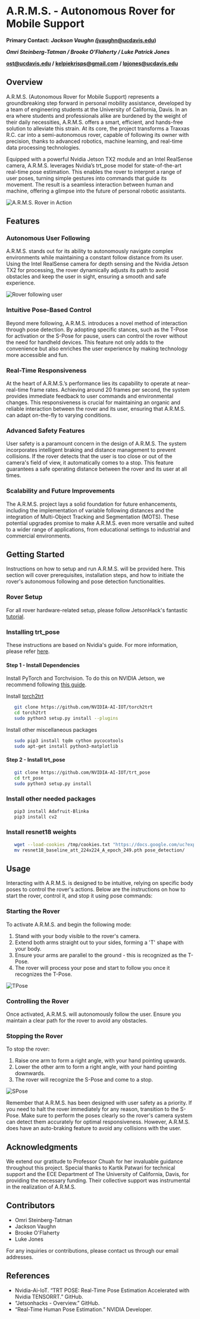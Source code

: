 # A.R.M.S. - Autonomous Rover for Mobile Support

**Primary Contact:** _**Jackson Vaughn (**_**[jvaughn@ucdavis.edu](mailto:jvaughn@ucdavis.edu))**

_**Omri Steinberg-Tatman / Brooke O'Flaherty / Luke Patrick Jones**_

**[ost@ucdavis.edu](mailto:ost@ucdavis.edu) / [kelpiekrisps@gmail.com](mailto:kelpiekrisps@gmail.com) / [lpjones@ucdavis.edu](mailto:lpjones@ucdavis.edu)**

## Overview

A.R.M.S. (Autonomous Rover for Mobile Support) represents a groundbreaking step forward in personal mobility assistance, developed by a team of engineering students at the University of California, Davis. In an era where students and professionals alike are burdened by the weight of their daily necessities, A.R.M.S. offers a smart, efficient, and hands-free solution to alleviate this strain. At its core, the project transforms a Traxxas R.C. car into a semi-autonomous rover, capable of following its owner with precision, thanks to advanced robotics, machine learning, and real-time data processing technologies.

Equipped with a powerful Nvidia Jetson TX2 module and an Intel RealSense camera, A.R.M.S. leverages Nvidia’s trt_pose model for state-of-the-art real-time pose estimation. This enables the rover to interpret a range of user poses, turning simple gestures into commands that guide its movement. The result is a seamless interaction between human and machine, offering a glimpse into the future of personal robotic assistants.

![A.R.M.S. Rover in Action](images/ARMS_Cover.jpg)

## Features

### Autonomous User Following

A.R.M.S. stands out for its ability to autonomously navigate complex environments while maintaining a constant follow distance from its user. Using the Intel RealSense camera for depth sensing and the Nvidia Jetson TX2 for processing, the rover dynamically adjusts its path to avoid obstacles and keep the user in sight, ensuring a smooth and safe experience.

![Rover following user](images/User_Following.gif)

### Intuitive Pose-Based Control

Beyond mere following, A.R.M.S. introduces a novel method of interaction through pose detection. By adopting specific stances, such as the T-Pose for activation or the S-Pose for pause, users can control the rover without the need for handheld devices. This feature not only adds to the convenience but also enriches the user experience by making technology more accessible and fun.

### Real-Time Responsiveness

At the heart of A.R.M.S.’s performance lies its capability to operate at near-real-time frame rates. Achieving around 20 frames per second, the system provides immediate feedback to user commands and environmental changes. This responsiveness is crucial for maintaining an organic and reliable interaction between the rover and its user, ensuring that A.R.M.S. can adapt on-the-fly to varying conditions.

### Advanced Safety Features

User safety is a paramount concern in the design of A.R.M.S. The system incorporates intelligent braking and distance management to prevent collisions. If the rover detects that the user is too close or out of the camera's field of view, it automatically comes to a stop. This feature guarantees a safe operating distance between the rover and its user at all times.

### Scalability and Future Improvements

The A.R.M.S. project lays a solid foundation for future enhancements, including the implementation of variable following distances and the integration of Multi-Object Tracking and Segmentation (MOTS). These potential upgrades promise to make A.R.M.S. even more versatile and suited to a wider range of applications, from educational settings to industrial and commercial environments.

## Getting Started

Instructions on how to setup and run A.R.M.S. will be provided here. This section will cover prerequisites, installation steps, and how to initiate the rover's autonomous following and pose detection functionalities.

### Rover Setup
For all rover hardware-related setup, please follow JetsonHack's fantastic [tutorial](https://youtube.com/playlist?list=PLXYLzZ3XzIbi3djynrdC1ofn-54WpIFbN&si=Gd9gv46p8KPnPF1Y).

### Installing trt_pose
These instructions are based on Nvidia's guide. For more information, please refer [here](https://github.com/NVIDIA-AI-IOT/trt_pose).
#### Step 1 - Install Dependencies
Install PyTorch and Torchvision. To do this on NVIDIA Jetson, we recommend following [this guide](https://forums.developer.nvidia.com/t/pytorch-for-jetson/72048).

Install [torch2trt](https://github.com/NVIDIA-AI-IOT/torch2trt)
```bash
   git clone https://github.com/NVIDIA-AI-IOT/torch2trt
   cd torch2trt
   sudo python3 setup.py install --plugins
```

Install other miscellaneous packages
```bash
   sudo pip3 install tqdm cython pycocotools
   sudo apt-get install python3-matplotlib
```
#### Step 2 - Install trt_pose
```bash
   git clone https://github.com/NVIDIA-AI-IOT/trt_pose
   cd trt_pose
   sudo python3 setup.py install
```

### Install other needed packages
```bash
   pip3 install Adafruit-Blinka
   pip3 install cv2
```

### Install resnet18 weights
```bash
   wget --load-cookies /tmp/cookies.txt "https://docs.google.com/uc?export=download&confirm=$(wget --quiet --save-cookies /tmp/cookies.txt --keep-session-cookies --no-check-certificate 'https://docs.google.com/uc?export=download&id=1XYDdCUdiF2xxx4rznmLb62SdOUZuoNbd' -O- | sed -rn 's/.*confirm=([0-9A-Za-z_]+).*/\1\n/p')&id=1XYDdCUdiF2xxx4rznmLb62SdOUZuoNbd" -O resnet18_baseline_att_224x224_A_epoch_249.pth 
   mv resnet18_baseline_att_224x224_A_epoch_249.pth pose_detection/
```

## Usage

Interacting with A.R.M.S. is designed to be intuitive, relying on specific body poses to control the rover's actions. Below are the instructions on how to start the rover, control it, and stop it using pose commands:

### Starting the Rover

To activate A.R.M.S. and begin the following mode:

1. Stand with your body visible to the rover's camera.
2. Extend both arms straight out to your sides, forming a 'T' shape with your body.
3. Ensure your arms are parallel to the ground - this is recognized as the T-Pose.
4. The rover will process your pose and start to follow you once it recognizes the T-Pose.

![TPose](images/TPose.gif)

### Controlling the Rover

Once activated, A.R.M.S. will autonomously follow the user. Ensure you maintain a clear path for the rover to avoid any obstacles.

### Stopping the Rover

To stop the rover:

1. Raise one arm to form a right angle, with your hand pointing upwards.
2. Lower the other arm to form a right angle, with your hand pointing downwards.
3. The rover will recognize the S-Pose and come to a stop.

![SPose](images/SPose.jpg)

Remember that A.R.M.S. has been designed with user safety as a priority. If you need to halt the rover immediately for any reason, transition to the S-Pose. Make sure to perform the poses clearly so the rover's camera system can detect them accurately for optimal responsiveness. However, A.R.M.S. does have an auto-braking feature to avoid any collisions with the user. 

## Acknowledgments

We extend our gratitude to Professor Chuah for her invaluable guidance throughout this project. Special thanks to Kartik Patwari for technical support and the ECE Department of The University of California, Davis, for providing the necessary funding. Their collective support was instrumental in the realization of A.R.M.S.

## Contributors

- Omri Steinberg-Tatman
- Jackson Vaughn
- Brooke O'Flaherty
- Luke Jones

For any inquiries or contributions, please contact us through our email addresses.

## References
- Nvidia-Ai-IoT. “TRT POSE: Real-Time Pose Estimation Accelerated with Nvidia TENSORRT.” GitHub.
- “Jetsonhacks - Overview.” GitHub.
- “Real-Time Human Pose Estimation.” NVIDIA Developer.



